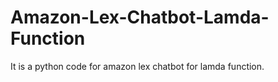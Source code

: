 # Amazon-Lex-Chatbot-Lamda-Function

It is a python code for amazon lex chatbot for lamda function.
